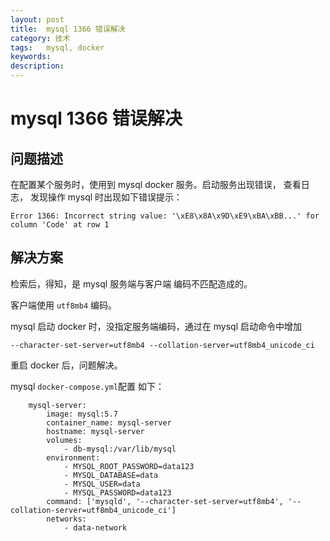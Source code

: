```yaml
---
layout: post
title:  mysql 1366 错误解决
category: 技术
tags:   mysql, docker
keywords: 
description: 
---
```


# mysql 1366 错误解决

## 问题描述

在配置某个服务时，使用到 mysql docker 服务。启动服务出现错误， 查看日志， 发现操作 mysql 时出现如下错误提示：

```
Error 1366: Incorrect string value: '\xE8\x8A\x9D\xE9\xBA\xBB...' for column 'Code' at row 1
```

## 解决方案

检索后，得知，是 mysql 服务端与客户端 编码不匹配造成的。

客户端使用 `utf8mb4` 编码。

mysql 启动 docker 时，没指定服务端编码，通过在 mysql 启动命令中增加

`--character-set-server=utf8mb4 --collation-server=utf8mb4_unicode_ci`

重启 docker 后，问题解决。

mysql `docker-compose.yml`配置 如下：

```
    mysql-server:
        image: mysql:5.7
        container_name: mysql-server
        hostname: mysql-server
        volumes:
            - db-mysql:/var/lib/mysql
        environment:
            - MYSQL_ROOT_PASSWORD=data123
            - MYSQL_DATABASE=data
            - MYSQL_USER=data
            - MYSQL_PASSWORD=data123
        command: ['mysqld', '--character-set-server=utf8mb4', '--collation-server=utf8mb4_unicode_ci']
        networks:
            - data-network
```